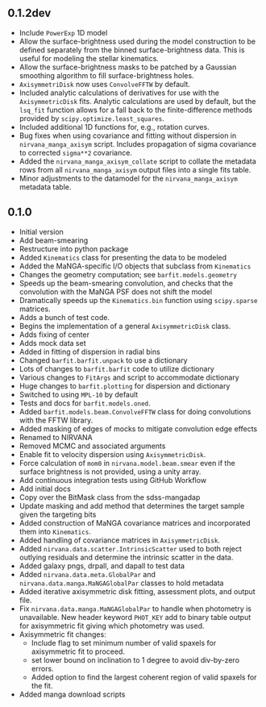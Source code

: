 
0.1.2dev
--------

 - Include `PowerExp` 1D model
 - Allow the surface-brightness used during the model construction to be
   defined separately from the binned surface-brightness data.  This is
   useful for modeling the stellar kinematics.
 - Allow the surface-brightness masks to be patched by a Gaussian
   smoothing algorithm to fill surface-brightness holes.
 - `AxisymmetriDisk` now uses `ConvolveFFTW` by default.
 - Included analytic calculations of derivatives for use with the
   `AxisymmetricDisk` fits.  Analytic calculations are used by default,
   but the `lsq_fit` function allows for a fall back to the
   finite-difference methods provided by `scipy.optimize.least_squares`.
 - Included additional 1D functions for, e.g., rotation curves.
 - Bug fixes when using covariance and fitting without dispersion in
   `nirvana_manga_axisym` script.  Includes propagation of sigma
   covariance to corrected `sigma**2` covariance.
 - Added the `nirvana_manga_axisym_collate` script to collate the
   metadata rows from all `nirvana_manga_axisym` output files into a
   single fits table.
 - Minor adjustments to the datamodel for the `nirvana_manga_axisym`
   metadata table.

0.1.0
-----

 - Initial version
 - Add beam-smearing
 - Restructure into python package
 - Added `Kinematics` class for presenting the data to be modeled
 - Added the MaNGA-specific I/O objects that subclass from `Kinematics`
 - Changes the geometry computation; see `barfit.models.geometry`
 - Speeds up the beam-smearing convolution, and checks that the
   convolution with the MaNGA PSF does not shift the model
 - Dramatically speeds up the `Kinematics.bin` function using
   `scipy.sparse` matrices.
 - Adds a bunch of test code.
 - Begins the implementation of a general `AxisymmetricDisk` class.
 - Adds fixing of center
 - Adds mock data set
 - Added in fitting of dispersion in radial bins
 - Changed `barfit.barfit.unpack` to use a dictionary
 - Lots of changes to `barfit.barfit` code to utilize dictionary
 - Various changes to `FitArgs` and script to accommodate dictionary
 - Huge changes to `barfit.plotting` for dispersion and dictionary
 - Switched to using `MPL-10` by default
 - Tests and docs for `barfit.models.oned`.
 - Added `barfit.models.beam.ConvolveFFTW` class for doing convolutions
   with the FFTW library.
 - Added masking of edges of mocks to mitigate convolution edge effects
 - Renamed to NIRVANA
 - Removed MCMC and associated arguments
 - Enable fit to velocity dispersion using `AxisymmetricDisk`.
 - Force calculation of `mom0` in `nirvana.model.beam.smear` even if the
   surface brightness is not provided, using a unity array.
 - Add continuous integration tests using GitHub Workflow
 - Add initial docs
 - Copy over the BitMask class from the sdss-mangadap
 - Update masking and add method that determines the target sample given
   the targeting bits
 - Added construction of MaNGA covariance matrices and incorporated them
   into `Kinematics`.
 - Added handling of covariance matrices in `AxisymmetricDisk`.
 - Added `nirvana.data.scatter.IntrinsicScatter` used to both reject
   outlying residuals and determine the intrinsic scatter in the data.
 - Added galaxy pngs, drpall, and dapall to test data
 - Added `nirvana.data.meta.GlobalPar` and
   `nirvana.data.manga.MaNGAGlobalPar` classes to hold metadata
 - Added iterative axisymmetric disk fitting, assessment plots, and
   output file.
 - Fix `nirvana.data.manga.MaNGAGlobalPar` to handle when photometry is
   unavailable.  New header keyword `PHOT_KEY` add to binary table
   output for axisymmetric fit giving which photometry was used.
 - Axisymmetric fit changes:
    - Include flag to set minimum number of valid spaxels for
      axisymmetric fit to proceed.
    - set lower bound on inclination to 1 degree to avoid div-by-zero
      errors.
    - Added option to find the largest coherent region of valid spaxels
      for the fit.
 - Added manga download scripts


